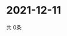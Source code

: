 # 2021-12-11
  共 0条

  <!-- BEGIN -->
  <!-- 最后更新时间Sat Dec 11 2021 08:05:11 GMT+0000 (Coordinated Universal Time) -->
  
  <!-- END -->
  
  